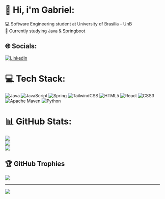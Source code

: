 
# 💫 Hi, i'm Gabriel:
💻 Software Engineering student at University of Brasilia - UnB<br>💭 Currently studying Java & Springboot


## 🌐 Socials:
[![LinkedIn](https://img.shields.io/badge/LinkedIn-%230077B5.svg?logo=linkedin&logoColor=white)](https://www.linkedin.com/in/gabriel-magioli-009308272/?originalSubdomain=br) 

# 💻 Tech Stack:
![Java](https://img.shields.io/badge/java-%23ED8B00.svg?style=for-the-badge&logo=openjdk&logoColor=white) ![JavaScript](https://img.shields.io/badge/javascript-%23323330.svg?style=for-the-badge&logo=javascript&logoColor=%23F7DF1E) ![Spring](https://img.shields.io/badge/spring-%236DB33F.svg?style=for-the-badge&logo=spring&logoColor=white) ![TailwindCSS](https://img.shields.io/badge/tailwindcss-%2338B2AC.svg?style=for-the-badge&logo=tailwind-css&logoColor=white) ![HTML5](https://img.shields.io/badge/html5-%23E34F26.svg?style=for-the-badge&logo=html5&logoColor=white) ![React](https://img.shields.io/badge/react-%2320232a.svg?style=for-the-badge&logo=react&logoColor=%2361DAFB) ![CSS3](https://img.shields.io/badge/css3-%231572B6.svg?style=for-the-badge&logo=css3&logoColor=white) ![Apache Maven](https://img.shields.io/badge/Apache%20Maven-C71A36?style=for-the-badge&logo=Apache%20Maven&logoColor=white) ![Python](https://img.shields.io/badge/python-3670A0?style=for-the-badge&logo=python&logoColor=ffdd54)
# 📊 GitHub Stats:
![](https://github-readme-stats.vercel.app/api?username=gabemagioli&theme=dark&hide_border=true&include_all_commits=true&count_private=false)<br/>
![](https://github-readme-streak-stats.herokuapp.com/?user=gabemagioli&theme=dark&hide_border=true)<br/>
![](https://github-readme-stats.vercel.app/api/top-langs/?username=gabemagioli&theme=dark&hide_border=true&include_all_commits=true&count_private=false&layout=compact)

## 🏆 GitHub Trophies
![](https://github-profile-trophy.vercel.app/?username=gabemagioli&theme=radical&no-frame=true&no-bg=false&margin-w=4)

---
[![](https://visitcount.itsvg.in/api?id=gabemagioli&icon=0&color=0)](https://visitcount.itsvg.in)

<!-- Proudly created with GPRM ( https://gprm.itsvg.in ) -->
